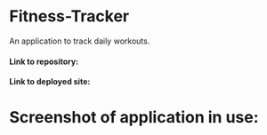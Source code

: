 # Fitness-Tracker
An application to track daily workouts.
#### Link to repository:
#### Link to deployed site:
# Screenshot of application in use:

